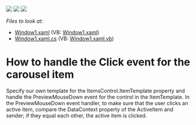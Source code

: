 <!-- default badges list -->
![](https://img.shields.io/endpoint?url=https://codecentral.devexpress.com/api/v1/VersionRange/128641184/22.2.2%2B)
[![](https://img.shields.io/badge/Open_in_DevExpress_Support_Center-FF7200?style=flat-square&logo=DevExpress&logoColor=white)](https://supportcenter.devexpress.com/ticket/details/E1799)
[![](https://img.shields.io/badge/📖_How_to_use_DevExpress_Examples-e9f6fc?style=flat-square)](https://docs.devexpress.com/GeneralInformation/403183)
<!-- default badges end -->
<!-- default file list -->
*Files to look at*:

* [Window1.xaml](./CS/WpfApplication27/Window1.xaml) (VB: [Window1.xaml](./VB/WpfApplication27/Window1.xaml))
* [Window1.xaml.cs](./CS/WpfApplication27/Window1.xaml.cs) (VB: [Window1.xaml.vb](./VB/WpfApplication27/Window1.xaml.vb))
<!-- default file list end -->
# How to handle the Click event for the carousel item


<p>Specify our own template for the ItemsControl.ItemTemplate property and handle the PreviewMouseDown event for the control in the ItemTemplate. In the PreviewMouseDown event handler, to make sure that the user clicks an active item, compare the DataContext property of the ActiveItem and sender; if they equal each other, the active item is clicked.</p>

<br/>


